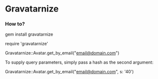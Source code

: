 # Gravatarnize
### How to?
gem install gravatarnize

require 'gravatarnize'  

Gravatarnize::Avatar.get_by_email("email@domain.com")

To supply query parameters, simply pass a hash as the second argument:

Gravatarnize::Avatar.get_by_email("email@domain.com", s: '40')

